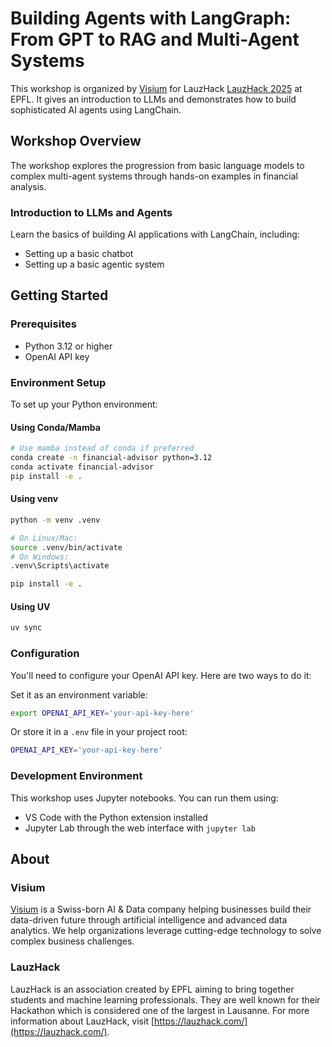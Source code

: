 # Building Agents with LangGraph: From GPT to RAG and Multi-Agent Systems

This workshop is organized by [Visium](https://visium.com/) for LauzHack [LauzHack 2025](https://lauzhack.com/workshops) at EPFL. It gives an introduction to LLMs and demonstrates how to build sophisticated AI agents using LangChain.

## Workshop Overview
The workshop explores the progression from basic language models to complex multi-agent systems through hands-on examples in financial analysis.

### Introduction to LLMs and Agents
Learn the basics of building AI applications with LangChain, including:
- Setting up a basic chatbot
- Setting up a basic agentic system

## Getting Started

### Prerequisites
- Python 3.12 or higher
- OpenAI API key

### Environment Setup

To set up your Python environment:

#### Using Conda/Mamba
```bash
# Use mamba instead of conda if preferred
conda create -n financial-advisor python=3.12
conda activate financial-advisor
pip install -e .
```

#### Using venv
```bash
python -m venv .venv

# On Linux/Mac:
source .venv/bin/activate
# On Windows:
.venv\Scripts\activate

pip install -e .
```

#### Using UV
```bash
uv sync
```

### Configuration

You'll need to configure your OpenAI API key. Here are two ways to do it:

Set it as an environment variable:
```bash
export OPENAI_API_KEY='your-api-key-here'
```

Or store it in a `.env` file in your project root:
```bash
OPENAI_API_KEY='your-api-key-here'
```

### Development Environment

This workshop uses Jupyter notebooks. You can run them using:

- VS Code with the Python extension installed
- Jupyter Lab through the web interface  with `jupyter lab`

## About
### Visium
[Visium](https://visium.com/) is a Swiss-born AI & Data company helping businesses build their data-driven future through artificial intelligence and advanced data analytics. We help organizations leverage cutting-edge technology to solve complex business challenges.

### LauzHack
LauzHack is an association created by EPFL aiming to bring together students and machine
learning professionals. They are well known for their Hackathon which is considered one of
the largest in Lausanne. For more information about LauzHack, visit [https://lauzhack.com/](https://lauzhack.com/).